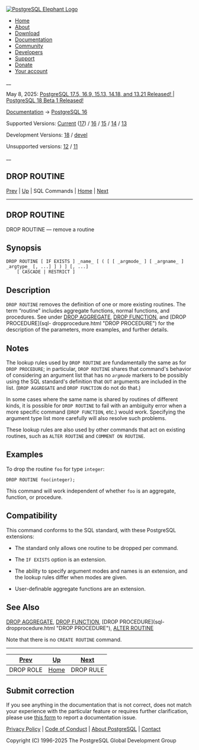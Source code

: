 [ ![PostgreSQL Elephant Logo](/media/img/about/press/elephant.png) ](/)

  * [Home](/ "Home")
  * [About](/about/ "About")
  * [Download](/download/ "Download")
  * [Documentation](/docs/ "Documentation")
  * [Community](/community/ "Community")
  * [Developers](/developer/ "Developers")
  * [Support](/support/ "Support")
  * [Donate](/about/donate/ "Donate")
  * [Your account](/account/ "Your account")

__

May 8, 2025: [ PostgreSQL 17.5, 16.9, 15.13, 14.18, and 13.21 Released! ](/about/news/postgresql-175-169-1513-1418-and-1321-released-3072/) | [ PostgreSQL 18 Beta 1 Released! ](/about/news/postgresql-18-beta-1-released-3070/)

[Documentation](/docs/ "Documentation") -> [PostgreSQL
16](/docs/16/index.html)

Supported Versions: [Current](/docs/current/sql-droproutine.html "PostgreSQL
17 - DROP ROUTINE") ([17](/docs/17/sql-droproutine.html "PostgreSQL 17 - DROP
ROUTINE")) / [16](/docs/16/sql-droproutine.html "PostgreSQL 16 - DROP
ROUTINE") / [15](/docs/15/sql-droproutine.html "PostgreSQL 15 - DROP ROUTINE")
/ [14](/docs/14/sql-droproutine.html "PostgreSQL 14 - DROP ROUTINE") /
[13](/docs/13/sql-droproutine.html "PostgreSQL 13 - DROP ROUTINE")

Development Versions: [18](/docs/18/sql-droproutine.html "PostgreSQL 18 - DROP
ROUTINE") / [devel](/docs/devel/sql-droproutine.html "PostgreSQL devel - DROP
ROUTINE")

Unsupported versions: [12](/docs/12/sql-droproutine.html "PostgreSQL 12 - DROP
ROUTINE") / [11](/docs/11/sql-droproutine.html "PostgreSQL 11 - DROP ROUTINE")

__

DROP ROUTINE  
---  
[Prev](sql-droprole.html "DROP ROLE")  | [Up](sql-commands.html "SQL Commands") | SQL Commands | [Home](index.html "PostgreSQL 16.9 Documentation") |  [Next](sql-droprule.html "DROP RULE")  
  
* * *

## DROP ROUTINE

DROP ROUTINE — remove a routine

## Synopsis

    
    
    DROP ROUTINE [ IF EXISTS ] _name_ [ ( [ [ _argmode_ ] [ _argname_ ] _argtype_ [, ...] ] ) ] [, ...]
        [ CASCADE | RESTRICT ]
    

## Description

`DROP ROUTINE` removes the definition of one or more existing routines. The
term “routine” includes aggregate functions, normal functions, and procedures.
See under [DROP AGGREGATE](sql-dropaggregate.html "DROP AGGREGATE"), [DROP
FUNCTION](sql-dropfunction.html "DROP FUNCTION"), and [DROP PROCEDURE](sql-
dropprocedure.html "DROP PROCEDURE") for the description of the parameters,
more examples, and further details.

## Notes

The lookup rules used by `DROP ROUTINE` are fundamentally the same as for
`DROP PROCEDURE`; in particular, `DROP ROUTINE` shares that command's behavior
of considering an argument list that has no _`argmode`_ markers to be possibly
using the SQL standard's definition that `OUT` arguments are included in the
list. (`DROP AGGREGATE` and `DROP FUNCTION` do not do that.)

In some cases where the same name is shared by routines of different kinds, it
is possible for `DROP ROUTINE` to fail with an ambiguity error when a more
specific command (`DROP FUNCTION`, etc.) would work. Specifying the argument
type list more carefully will also resolve such problems.

These lookup rules are also used by other commands that act on existing
routines, such as `ALTER ROUTINE` and `COMMENT ON ROUTINE`.

## Examples

To drop the routine `foo` for type `integer`:

    
    
    DROP ROUTINE foo(integer);
    

This command will work independent of whether `foo` is an aggregate, function,
or procedure.

## Compatibility

This command conforms to the SQL standard, with these PostgreSQL extensions:

  * The standard only allows one routine to be dropped per command.

  * The `IF EXISTS` option is an extension.

  * The ability to specify argument modes and names is an extension, and the lookup rules differ when modes are given.

  * User-definable aggregate functions are an extension.

## See Also

[DROP AGGREGATE](sql-dropaggregate.html "DROP AGGREGATE"), [DROP
FUNCTION](sql-dropfunction.html "DROP FUNCTION"), [DROP PROCEDURE](sql-
dropprocedure.html "DROP PROCEDURE"), [ALTER ROUTINE](sql-alterroutine.html
"ALTER ROUTINE")

Note that there is no `CREATE ROUTINE` command.

* * *

[Prev](sql-droprole.html "DROP ROLE")  | [Up](sql-commands.html "SQL Commands") |  [Next](sql-droprule.html "DROP RULE")  
---|---|---  
DROP ROLE  | [Home](index.html "PostgreSQL 16.9 Documentation") |  DROP RULE  
  
## Submit correction

If you see anything in the documentation that is not correct, does not match
your experience with the particular feature or requires further clarification,
please use [this form](/account/comments/new/16/sql-droproutine.html/) to
report a documentation issue.

[Privacy Policy](/about/privacypolicy) | [Code of Conduct](/about/policies/coc/) | [About PostgreSQL](/about/) | [Contact](/about/contact/)  

Copyright (C) 1996-2025 The PostgreSQL Global Development Group

